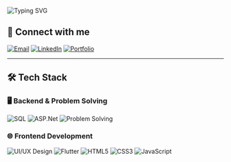 
  ![Typing SVG](https://readme-typing-svg.demolab.com?size=30&duration=5000&color=FF69B4&lines=+++++++++++Hi,+I'm+Jana+alazzeh!;+++++++++++ASP.Net-Flutter+Developer;+++++++++%26+UI%2FUX+Designer)



## 🔗 Connect with me
[![Email](https://img.shields.io/badge/Email-Contact-red?style=for-the-badge&logo=gmail&logoColor=white)](mailto:jana.alazzeh4931@gmail.com)
[![LinkedIn](https://img.shields.io/badge/LinkedIn-Follow-blue?style=for-the-badge&logo=linkedin&logoColor=white)](https://www.linkedin.com/in/jana-alazzeh-b4b727319/)
[![Portfolio](https://img.shields.io/badge/Portfolio-Visit-blue?style=for-the-badge&logo=about-dot-me&logoColor=white)](https://yourportfolio.com)

---------------------------------------------------------------------------------------------------------------------------------------------------------------------------------------------------------------


## 🛠️ Tech Stack

### 🖥️ Backend & Problem Solving
![SQL](https://img.shields.io/badge/MySQL-005C84?style=for-the-badge&logo=mysql&logoColor=white)
![ASP.Net](https://img.shields.io/badge/ASP.Net-512BD4?style=for-the-badge&logo=dot-net&logoColor=white)
![Problem Solving](https://img.shields.io/badge/Problem_Solving-F0DB4F?style=for-the-badge&logo=hackerrank&logoColor=black)


### 🌐 Frontend Development
![UI/UX Design](https://img.shields.io/badge/UI%2FUX-Design-FF69B4?style=for-the-badge&logo=figma&logoColor=white)
![Flutter](https://img.shields.io/badge/Flutter-02569B?style=for-the-badge&logo=flutter&logoColor=white)
![HTML5](https://img.shields.io/badge/HTML5-E34F26?style=for-the-badge&logo=html5&logoColor=white)
![CSS3](https://img.shields.io/badge/CSS3-1572B6?style=for-the-badge&logo=css3&logoColor=white)
![JavaScript](https://img.shields.io/badge/JavaScript-F7DF1E?style=for-the-badge&logo=javascript&logoColor=black)

